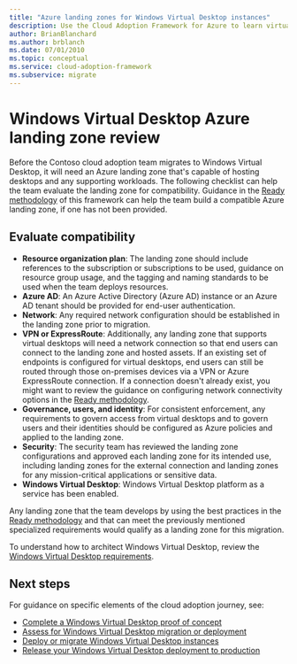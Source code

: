 ```yaml
---
title: "Azure landing zones for Windows Virtual Desktop instances"
description: Use the Cloud Adoption Framework for Azure to learn virtual desktop migration best practices to reduce complexity and standardize the migration process.
author: BrianBlanchard
ms.author: brblanch
ms.date: 07/01/2010
ms.topic: conceptual
ms.service: cloud-adoption-framework
ms.subservice: migrate
---
```


# Windows Virtual Desktop Azure landing zone review

Before the Contoso cloud adoption team migrates to Windows Virtual Desktop, it will need an Azure landing zone that's capable of hosting desktops and any supporting workloads. The following checklist can help the team evaluate the landing zone for compatibility. Guidance in the [Ready methodology](../../ready/index.md) of this framework can help the team build a compatible Azure landing zone, if one has not been provided.

## Evaluate compatibility

- **Resource organization plan**: The landing zone should include references to the subscription or subscriptions to be used, guidance on resource group usage, and the tagging and naming standards to be used when the team deploys resources.
- **Azure AD**: An Azure Active Directory (Azure AD) instance or an Azure AD tenant should be provided for end-user authentication.
- **Network**: Any required network configuration should be established in the landing zone prior to migration.
- **VPN or ExpressRoute**: Additionally, any landing zone that supports virtual desktops will need a network connection so that end users can connect to the landing zone and hosted assets. If an existing set of endpoints is configured for virtual desktops, end users can still be routed through those on-premises devices via a VPN or Azure ExpressRoute connection. If a connection doesn't already exist, you might want to review the guidance on configuring network connectivity options in the [Ready methodology](../../ready/index.md).
- **Governance, users, and identity**: For consistent enforcement, any requirements to govern access from virtual desktops and to govern users and their identities should be configured as Azure policies and applied to the landing zone.
- **Security**: The security team has reviewed the landing zone configurations and approved each landing zone for its intended use, including landing zones for the external connection and landing zones for any mission-critical applications or sensitive data.
- **Windows Virtual Desktop**: Windows Virtual Desktop platform as a service has been enabled. <!-- TODO: Add link to enable the service. -->

Any landing zone that the team develops by using the best practices in the [Ready methodology](../../ready/index.md) and that can meet the previously mentioned specialized requirements would qualify as a landing zone for this migration.

To understand how to architect Windows Virtual Desktop, review the [Windows Virtual Desktop requirements](/azure/virtual-desktop/overview#requirements).

## Next steps

For guidance on specific elements of the cloud adoption journey, see:

- [Complete a Windows Virtual Desktop proof of concept](./proof-of-concept.md)
- [Assess for Windows Virtual Desktop migration or deployment](./migrate-assess.md)
- [Deploy or migrate Windows Virtual Desktop instances](./migrate-deploy.md)
- [Release your Windows Virtual Desktop deployment to production](./migrate-release.md)
